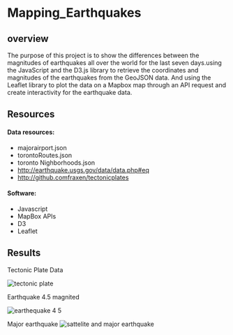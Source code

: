 # Mapping_Earthquakes
## overview
The purpose of this project is to show the differences between the magnitudes of earthquakes all over the world for the last seven days.using the JavaScript and the D3.js library to retrieve the coordinates and magnitudes of the earthquakes from the GeoJSON data. And using  the Leaflet library to plot the data on a Mapbox map through an API request and create interactivity for the earthquake data.

## Resources
#### Data resources:
- majorairport.json
- torontoRoutes.json
- toronto Nighborhoods.json
- http://earthquake.usgs.gov/data/data.php#eq
- http://github.comfraxen/tectonicplates

#### Software:
- Javascript
- MapBox APIs
- D3
- Leaflet

## Results
Tectonic Plate Data

![tectonic plate](https://user-images.githubusercontent.com/107454933/193378504-fa36bb29-52b7-4a6c-91b7-09ae2fb8a8c6.png)


Earthquake 4.5 magnited 

![earthequake 4 5](https://user-images.githubusercontent.com/107454933/193378521-4ca32fec-2598-46b7-9b94-a0307adaf6a0.png)

Major earthquake
![sattelite and major earthquake ](https://user-images.githubusercontent.com/107454933/193378536-df331196-ffef-4328-a2a0-0022874d6a97.png)




